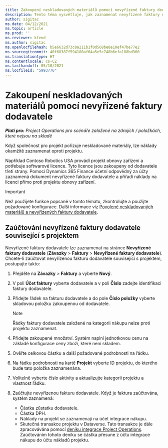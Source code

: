 ```yaml
---
title: Zakoupení neskladovaných materiálů pomocí nevyřízené faktury dodavatele
description: Tento téma vysvětluje, jak zaznamenat nevyřízené faktury dodavatele.
author: sigitac
ms.date: 04/12/2021
ms.topic: article
ms.prod: ''
ms.reviewer: kfend
ms.author: sigitac
ms.openlocfilehash: b5e6632d73c8a211b1f0d568be8e10ef47be77e2
ms.sourcegitcommit: 40f68387f594180af64a5e5c748b6efa188bd300
ms.translationtype: HT
ms.contentlocale: cs-CZ
ms.lasthandoff: 05/10/2021
ms.locfileid: "5993776"
---
```

# <a name="purchase-non-stocked-materials-using-a-pending-vendor-invoice"></a>Zakoupení neskladovaných materiálů pomocí nevyřízené faktury dodavatele

_**Platí pro:** Project Operations pro scénáře založené na zdrojích / položkách, které nejsou na skladě_

Když společnost pro projekt pořizuje neskladované materiály, lze náklady okamžitě zaznamenat oproti projektu. 

Například Contoso Robotics USA provádí projekt obnovy zařízení a potřebuje softwarové licence. Tyto licence jsou zakoupeny od dodavatele třetí strany.  Pomocí Dynamics 365 Finance účetní odpovědný za účty zaznamená dokument nevyřízené faktury dodavatele a přiřadí náklady na licenci přímo proti projektu obnovy zařízení. 

> [!IMPORTANT]
> Než použijete funkce popsané v tomto tématu, zkontrolujte a použijte požadované konfigurace. Další informace viz [Povolené neskladovaných materiálů a nevyřízených faktury dodavatele](configure-materials-nonstocked.md). 

## <a name="post-a-project-related-pending-vendor-invoice"></a>Zaúčtování nevyřízené faktury dodavatele související s projektem 

Nevyřízené faktury dodavatele lze zaznamenat na stránce **Nevyřízené faktury dodavatele** (**Závazky** > **Faktury** > **Nevyřízené faktury dodavatele**). Chcete-li zaúčtovat nevyřízenou fakturu dodavatele související s projektem, postupujte takto:

1. Přejděte na **Závazky** > **Faktury** a vyberte **Nový**. 
2. V poli **Účet faktury** vyberte dodavatele a v poli **Číslo** zadejte identifikaci faktury dodavatele.
3. Přidejte řádek na fakturu dodavatele a do pole **Číslo položky** vyberte skladovou položku zakoupenou od dodavatele. 

    > [!NOTE]
    > Řádky faktury dodavatele založené na kategorii nákupu nelze proti projektu zaznamenat. 
    
5. Přidejte zakoupené množství. Systém naplní jednotkovou cenu na základě konfigurace ceny zboží, které není skladem. 
6. Ověřte celkovou částku a další požadované podrobnosti na řádku.
7. Na řádku podrobnosti na kartě **Projekt** vyberte ID projektu, do kterého bude tato položka zaznamenána.
8. Volitelně vyberte číslo aktivity a aktualizujte kategorii projektu a vlastnost řádku.
9. Zaúčtujte nevyřízenou fakturu dodavatele. Když je faktura zaúčtována, systém zaznamená:
    
    - Částka zůstatku dodavatele.
    - Částka DPH.
    - Náklady na projekt se zaznamenají na účet integrace nákupu.
    - Skutečná transakce projektu v Dataverse. Tato transakce je dále zpracovávána pomocí [deníku integrace Project Operations](../project-accounting/project-operations-integration-journal.md). Zaúčtováním tohoto deníku se částka přesune z účtu integrace nákupu do účtu nákladů projektu.
